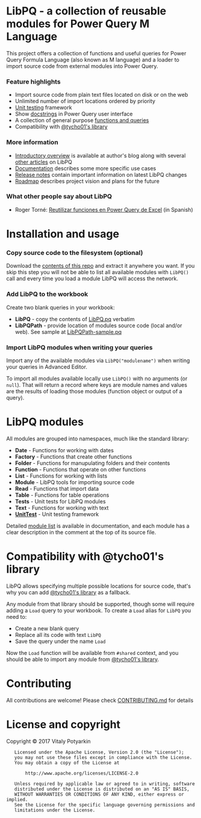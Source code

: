 # LibPQ - a collection of reusable modules for Power Query M Language

This project offers a collection of functions and useful queries for Power
Query Formula Language (also known as M language) and a loader to import source
code from external modules into Power Query.

### Feature highlights

- Import source code from plain text files located on disk or on the web
- Unlimited number of import locations ordered by priority
- [Unit testing][unittesting] framework
- Show [docstrings] in Power Query user interface
- A collection of general purpose [functions and queries][modules]
- Compatibility with [@tycho01's library][tycho01]

### More information

- [Introductory overview][intro] is available at author's blog
  along with several [other articles](https://potyarkin.ml/tags/libpq/) on LibPQ
- [Documentation][docs] describes some more specific use cases
- [Release notes](RELEASES.md) contain important information on latest LibPQ changes
- [Roadmap](ROADMAP.md) describes project vision and plans for the future

### What other people say about LibPQ

- Roger Torné: [Reutilizar funciones en Power Query de Excel](http://blog.blauservices.com/?p=1963) (in Spanish)

[intro]: https://potyarkin.ml/posts/2018/expanding-power-query-standard-library-introducing-libpq/
[tycho01]: https://github.com/tycho01/pquery
[docstrings]: Docs/Docstrings.md
[docs]: Docs/README.md

# Installation and usage

### Copy source code to the filesystem (optional)

Download the [contents of this repo][zip] and extract it anywhere you want. If
you skip this step you will not be able to list all available modules with
`LibPQ()` call and every time you load a module LibPQ will access the network.

### Add LibPQ to the workbook

Create two blank queries in your workbook:

- **LibPQ** - copy the contents of [LibPQ.pq](LibPQ.pq) verbatim
- **LibPQPath** - provide location of modules source code (local and/or web).
  See sample at [LibPQPath-sample.pq](LibPQPath-sample.pq)

### Import LibPQ modules when writing your queries

Import any of the available modules via `LibPQ("modulename")` when writing your
queries in Advanced Editor.

To import all modules available locally use `LibPQ()` with no arguments (or
`null`). That will return a record where keys are module names and values are
the results of loading those modules (function object or output of a query).

[zip]: https://github.com/sio/LibPQ/archive/master.zip

# LibPQ modules
All modules are grouped into namespaces, much like the standard library:

- **Date** - Functions for working with dates
- **Factory** - Functions that create other functions
- **Folder** - Functions for manupulating folders and their contents
- **Function** - Functions that operate on other functions
- **List** - Functions for working with lists
- **Module** - LibPQ tools for importing source code
- **Read** - Functions that import data
- **Table** - Functions for table operations
- **Tests** - Unit tests for LibPQ modules
- **Text** - Functions for working with text
- **[UnitTest][unittesting]** - Unit testing framework

Detailed [module list][modules] is available in documentation, and each module
has a clear description in the comment at the top of its source file.

[modules]: Docs/Modules.md
[unittesting]: Docs/UnitTesting.md

# Compatibility with @tycho01's library

LibPQ allows specifying multiple possible locations for source code, that's why
you can add [@tycho01's library][tycho01] as a fallback.

Any module from that library should be supported, though some will require
adding a `Load` query to your workbook. To create a `Load` alias for `LibPQ`
you need to:

- Create a new blank query
- Replace all its code with text `LibPQ`
- Save the query under the name `Load`

Now the `Load` function will be available from `#shared` context, and you
should be able to import any module from [@tycho01's library][tycho01].


# Contributing

All contributions are welcome!
Please check [CONTRIBUTING.md](CONTRIBUTING.md) for details


# License and copyright

Copyright © 2017 Vitaly Potyarkin
```
   Licensed under the Apache License, Version 2.0 (the "License");
   you may not use these files except in compliance with the License.
   You may obtain a copy of the License at

       http://www.apache.org/licenses/LICENSE-2.0

   Unless required by applicable law or agreed to in writing, software
   distributed under the License is distributed on an "AS IS" BASIS,
   WITHOUT WARRANTIES OR CONDITIONS OF ANY KIND, either express or implied.
   See the License for the specific language governing permissions and
   limitations under the License.
```
